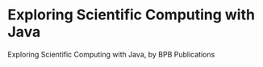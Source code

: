 # Exploring Scientific Computing with Java
 Exploring Scientific Computing with Java, by BPB Publications
